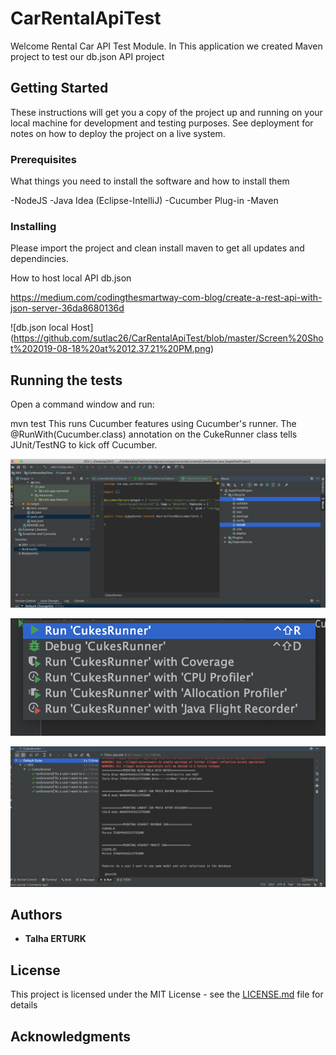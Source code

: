 
# CarRentalApiTest

Welcome Rental Car API Test Module. In This application we created Maven project to test our db.json API project


## Getting Started

These instructions will get you a copy of the project up and running on your local machine for development and testing purposes. See deployment for notes on how to deploy the project on a live system.

### Prerequisites

What things you need to install the software and how to install them

-NodeJS
-Java Idea (Eclipse-IntelliJ)
-Cucumber Plug-in
-Maven


### Installing

Please import the project and clean install maven to get all updates and dependincies.

How to host local API db.json

https://medium.com/codingthesmartway-com-blog/create-a-rest-api-with-json-server-36da8680136d

![db.json local Host] (https://github.com/sutlac26/CarRentalApiTest/blob/master/Screen%20Shot%202019-08-18%20at%2012.37.21%20PM.png)


## Running the tests

Open a command window and run:

mvn test
This runs Cucumber features using Cucumber's runner. The @RunWith(Cucumber.class) annotation on the CukeRunner class tells JUnit/TestNG to kick off Cucumber.



![Maven Clean install](https://github.com/sutlac26/CarRentalApiTest/blob/master/Screen%20Shot%202019-08-18%20at%2012.36.34%20PM.png)


![Maven Clean install](https://github.com/sutlac26/CarRentalApiTest/blob/master/Screen%20Shot%202019-08-18%20at%2012.37.37%20PM.png)


![Maven Clean install](https://github.com/sutlac26/CarRentalApiTest/blob/master/Screen%20Shot%202019-08-18%20at%2012.38.11%20PM.png)











## Authors

* **Talha ERTURK** 

## License

This project is licensed under the MIT License - see the [LICENSE.md](LICENSE.md) file for details

## Acknowledgments
